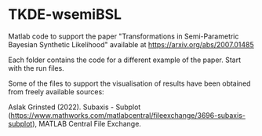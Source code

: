 # TKDE-wsemiBSL
Matlab code to support the paper "Transformations in Semi-Parametric Bayesian Synthetic 
Likelihood" available at https://arxiv.org/abs/2007.01485

Each folder contains the code for a different example of the paper.  Start with the run files.

Some of the files to support the visualisation of results have been obtained from freely available sources:

Aslak Grinsted (2022). Subaxis - Subplot (https://www.mathworks.com/matlabcentral/fileexchange/3696-subaxis-subplot), MATLAB Central File Exchange.

